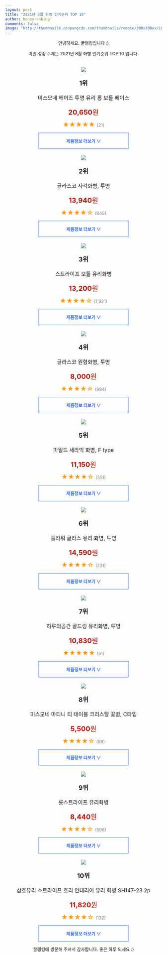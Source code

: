 ```yaml
--- 
layout: post 
title: "2021년 8월 화병 인기순위 TOP 10" 
author: honeyranking 
comments: false 
image: "http://thumbnail8.coupangcdn.com/thumbnails/remote/300x300ex/image/retail/images/2020/10/19/19/4/0c335e10-c4e9-4c50-9908-fef485d68d73.jpeg" 
--- 
```

<p style="text-align: center;">안녕하세요. 꿀랭킹입니다 :)</p> <p style="text-align: center;">이번 랭킹 주제는 2021년 8월 화병 인기순위 TOP 10 입니다.</p><center><img src="http://thumbnail8.coupangcdn.com/thumbnails/remote/300x300ex/image/retail/images/2020/10/19/19/4/0c335e10-c4e9-4c50-9908-fef485d68d73.jpeg" style="margin-top:20px" /></center> <p style="text-align: center; font-size: 20px"><b>1위</b></p> <p style="text-align: center; font-size: 17px">미스모네 헤이즈 투명 유리 롱 보틀 베이스</p> <p style="text-align: center;"><span style="color: #b61800; font-size: 22px;"><b>20,650</b>원</span></p> <p style="text-align: center;"><span style="color: #ff9600; font-size: 20px;">★★★★★ </span><span style="color: #878787;">(21)</span></p> <center><a href="https://coupa.ng/b5Voyk"> <div style="font-size: 14px; display: inline-block; padding: 15px 90px; color: #346aff; border-radius: 2px; border: 1px solid #346aff; cursor: pointer;"><b>제품정보 더보기 &or;</b></div> </a></center><center><img src="http://thumbnail6.coupangcdn.com/thumbnails/remote/300x300ex/image/product/image/vendoritem/2019/07/10/3005476413/95797b78-cf64-4982-9a6b-3eb89fea6e69.jpg" style="margin-top:20px" /></center> <p style="text-align: center; font-size: 20px"><b>2위</b></p> <p style="text-align: center; font-size: 17px">글라스코 사각화병, 투명</p> <p style="text-align: center;"><span style="color: #b61800; font-size: 22px;"><b>13,940</b>원</span></p> <p style="text-align: center;"><span style="color: #ff9600; font-size: 20px;">★★★★☆ </span><span style="color: #878787;">(649)</span></p> <center><a href="https://coupa.ng/b5Voym"> <div style="font-size: 14px; display: inline-block; padding: 15px 90px; color: #346aff; border-radius: 2px; border: 1px solid #346aff; cursor: pointer;"><b>제품정보 더보기 &or;</b></div> </a></center><center><img src="http://thumbnail6.coupangcdn.com/thumbnails/remote/300x300ex/image/product/image/vendoritem/2018/12/21/3558248880/d659b65f-ca51-4246-861c-7dfdcde523f2.jpg" style="margin-top:20px" /></center> <p style="text-align: center; font-size: 20px"><b>3위</b></p> <p style="text-align: center; font-size: 17px">스트라이프 보틀 유리화병</p> <p style="text-align: center;"><span style="color: #b61800; font-size: 22px;"><b>13,200</b>원</span></p> <p style="text-align: center;"><span style="color: #ff9600; font-size: 20px;">★★★★☆ </span><span style="color: #878787;">(1,921)</span></p> <center><a href="https://coupa.ng/b5Voyn"> <div style="font-size: 14px; display: inline-block; padding: 15px 90px; color: #346aff; border-radius: 2px; border: 1px solid #346aff; cursor: pointer;"><b>제품정보 더보기 &or;</b></div> </a></center><center><img src="http://thumbnail6.coupangcdn.com/thumbnails/remote/300x300ex/image/product/image/vendoritem/2019/04/10/3005476414/e42a7fab-ed09-4275-a989-59549e5b9d06.jpg" style="margin-top:20px" /></center> <p style="text-align: center; font-size: 20px"><b>4위</b></p> <p style="text-align: center; font-size: 17px">글라스코 원형화병, 투명</p> <p style="text-align: center;"><span style="color: #b61800; font-size: 22px;"><b>8,000</b>원</span></p> <p style="text-align: center;"><span style="color: #ff9600; font-size: 20px;">★★★★☆ </span><span style="color: #878787;">(994)</span></p> <center><a href="https://coupa.ng/b5Voyp"> <div style="font-size: 14px; display: inline-block; padding: 15px 90px; color: #346aff; border-radius: 2px; border: 1px solid #346aff; cursor: pointer;"><b>제품정보 더보기 &or;</b></div> </a></center><center><img src="http://thumbnail6.coupangcdn.com/thumbnails/remote/300x300ex/image/retail/images/2020/09/16/18/6/ba3c5473-7497-48b1-ab4c-b1a3043b51e7.jpg" style="margin-top:20px" /></center> <p style="text-align: center; font-size: 20px"><b>5위</b></p> <p style="text-align: center; font-size: 17px">마일드 세라믹 화병, F type</p> <p style="text-align: center;"><span style="color: #b61800; font-size: 22px;"><b>11,150</b>원</span></p> <p style="text-align: center;"><span style="color: #ff9600; font-size: 20px;">★★★★☆ </span><span style="color: #878787;">(351)</span></p> <center><a href="https://coupa.ng/b5Voys"> <div style="font-size: 14px; display: inline-block; padding: 15px 90px; color: #346aff; border-radius: 2px; border: 1px solid #346aff; cursor: pointer;"><b>제품정보 더보기 &or;</b></div> </a></center><center><img src="http://thumbnail6.coupangcdn.com/thumbnails/remote/300x300ex/image/retail/images/2020/03/06/14/5/991163c1-9071-4dbf-bfa0-dd67eca29cda.jpg" style="margin-top:20px" /></center> <p style="text-align: center; font-size: 20px"><b>6위</b></p> <p style="text-align: center; font-size: 17px">플라워 글라스 유리 화병, 투명</p> <p style="text-align: center;"><span style="color: #b61800; font-size: 22px;"><b>14,590</b>원</span></p> <p style="text-align: center;"><span style="color: #ff9600; font-size: 20px;">★★★★☆ </span><span style="color: #878787;">(231)</span></p> <center><a href="https://coupa.ng/b5Voyy"> <div style="font-size: 14px; display: inline-block; padding: 15px 90px; color: #346aff; border-radius: 2px; border: 1px solid #346aff; cursor: pointer;"><b>제품정보 더보기 &or;</b></div> </a></center><center><img src="http://thumbnail9.coupangcdn.com/thumbnails/remote/300x300ex/image/retail/images/401985945893042-ac3ee382-dc9e-4c99-b603-f27b42e3f47e.jpg" style="margin-top:20px" /></center> <p style="text-align: center; font-size: 20px"><b>7위</b></p> <p style="text-align: center; font-size: 17px">하루의공간 골드링 유리화병, 투명</p> <p style="text-align: center;"><span style="color: #b61800; font-size: 22px;"><b>10,830</b>원</span></p> <p style="text-align: center;"><span style="color: #ff9600; font-size: 20px;">★★★★★ </span><span style="color: #878787;">(51)</span></p> <center><a href="https://coupa.ng/b5VoyC"> <div style="font-size: 14px; display: inline-block; padding: 15px 90px; color: #346aff; border-radius: 2px; border: 1px solid #346aff; cursor: pointer;"><b>제품정보 더보기 &or;</b></div> </a></center><center><img src="http://thumbnail7.coupangcdn.com/thumbnails/remote/300x300ex/image/retail/images/2020/09/29/18/4/66780d9c-156f-4131-a2d2-9e47cb2e4629.jpg" style="margin-top:20px" /></center> <p style="text-align: center; font-size: 20px"><b>8위</b></p> <p style="text-align: center; font-size: 17px">미스모네 마티니 티 테이블 크리스탈 꽃병, C타입</p> <p style="text-align: center;"><span style="color: #b61800; font-size: 22px;"><b>5,500</b>원</span></p> <p style="text-align: center;"><span style="color: #ff9600; font-size: 20px;">★★★★☆ </span><span style="color: #878787;">(88)</span></p> <center><a href="https://coupa.ng/b5VoyF"> <div style="font-size: 14px; display: inline-block; padding: 15px 90px; color: #346aff; border-radius: 2px; border: 1px solid #346aff; cursor: pointer;"><b>제품정보 더보기 &or;</b></div> </a></center><center><img src="http://thumbnail7.coupangcdn.com/thumbnails/remote/300x300ex/image/retail/images/2018/03/05/9/4/7bb246c2-53a2-4655-9e36-a6ecb578b24b.jpg" style="margin-top:20px" /></center> <p style="text-align: center; font-size: 20px"><b>9위</b></p> <p style="text-align: center; font-size: 17px">롱스트라이프 유리화병</p> <p style="text-align: center;"><span style="color: #b61800; font-size: 22px;"><b>8,440</b>원</span></p> <p style="text-align: center;"><span style="color: #ff9600; font-size: 20px;">★★★★☆ </span><span style="color: #878787;">(598)</span></p> <center><a href="https://coupa.ng/b5VoyH"> <div style="font-size: 14px; display: inline-block; padding: 15px 90px; color: #346aff; border-radius: 2px; border: 1px solid #346aff; cursor: pointer;"><b>제품정보 더보기 &or;</b></div> </a></center><center><img src="http://thumbnail10.coupangcdn.com/thumbnails/remote/300x300ex/image/retail/images/2020/09/25/19/9/807dc409-cd8b-4036-8dfa-9a6758af0213.jpg" style="margin-top:20px" /></center> <p style="text-align: center; font-size: 20px"><b>10위</b></p> <p style="text-align: center; font-size: 17px">삼호유리 스트라이프 호리 인테리어 유리 화병 SH147-23 2p</p> <p style="text-align: center;"><span style="color: #b61800; font-size: 22px;"><b>11,820</b>원</span></p> <p style="text-align: center;"><span style="color: #ff9600; font-size: 20px;">★★★★☆ </span><span style="color: #878787;">(132)</span></p> <center><a href="https://coupa.ng/b5VoyI"> <div style="font-size: 14px; display: inline-block; padding: 15px 90px; color: #346aff; border-radius: 2px; border: 1px solid #346aff; cursor: pointer;"><b>제품정보 더보기 &or;</b></div> </a></center> <p style="text-align: center;">꿀랭킹에 방문해 주셔서 감사합니다. 좋은 하루 되세요 :)</p>
